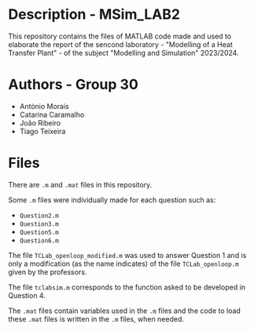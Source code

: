 # Description - MSim_LAB2
This repository contains the files of MATLAB code made and used to elaborate the report of the sencond laboratory - "Modelling of a Heat Transfer Plant" - of the subject "Modelling and Simulation" 2023/2024.

# Authors - Group 30
- António Morais
- Catarina Caramalho
- João Ribeiro
- Tiago Teixeira

# Files
There are ```.m``` and ```.mat``` files in this repository. 

Some ```.m``` files were individually made for each question such as:
- ```Question2.m```
- ```Question3.m```
- ```Question5.m```
- ```Question6.m```

The file ```TCLab_openloop_modified.m``` was used to answer Question 1 and is only a modification (as the name indicates) of the file ```TCLab_openloop.m``` given by the professors.

The file ```tclabsim.m``` corresponds to the function asked to be developed in Question 4.

The ```.mat``` files contain variables used in the ```.m``` files and the code to load these ```.mat``` files is written in the ```.m``` files, when needed.
